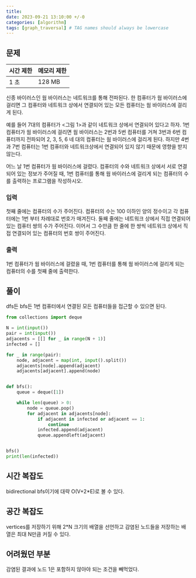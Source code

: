 ```yaml
---
title:
date: 2023-09-21 13:10:00 +/-0
categories: [algorithm]
tags: [graph_traversal] # TAG names should always be lowercase
---
```


## 문제

| 시간 제한 | 메모리 제한 |
| --------- | ----------- |
| 1 초      | 128 MB      |

신종 바이러스인 웜 바이러스는 네트워크를 통해 전파된다. 한 컴퓨터가 웜 바이러스에 걸리면 그 컴퓨터와 네트워크 상에서 연결되어 있는 모든 컴퓨터는 웜 바이러스에 걸리게 된다.

예를 들어 7대의 컴퓨터가 <그림 1>과 같이 네트워크 상에서 연결되어 있다고 하자. 1번 컴퓨터가 웜 바이러스에 걸리면 웜 바이러스는 2번과 5번 컴퓨터를 거쳐 3번과 6번 컴퓨터까지 전파되어 2, 3, 5, 6 네 대의 컴퓨터는 웜 바이러스에 걸리게 된다. 하지만 4번과 7번 컴퓨터는 1번 컴퓨터와 네트워크상에서 연결되어 있지 않기 때문에 영향을 받지 않는다.

어느 날 1번 컴퓨터가 웜 바이러스에 걸렸다. 컴퓨터의 수와 네트워크 상에서 서로 연결되어 있는 정보가 주어질 때, 1번 컴퓨터를 통해 웜 바이러스에 걸리게 되는 컴퓨터의 수를 출력하는 프로그램을 작성하시오.

### 입력

첫째 줄에는 컴퓨터의 수가 주어진다. 컴퓨터의 수는 100 이하인 양의 정수이고 각 컴퓨터에는 1번 부터 차례대로 번호가 매겨진다. 둘째 줄에는 네트워크 상에서 직접 연결되어 있는 컴퓨터 쌍의 수가 주어진다. 이어서 그 수만큼 한 줄에 한 쌍씩 네트워크 상에서 직접 연결되어 있는 컴퓨터의 번호 쌍이 주어진다.

### 출력

1번 컴퓨터가 웜 바이러스에 걸렸을 때, 1번 컴퓨터를 통해 웜 바이러스에 걸리게 되는 컴퓨터의 수를 첫째 줄에 출력한다.

## 풀이

dfs든 bfs든 1번 컴퓨터에서 연결된 모든 컴퓨터들을 접근할 수 있으면 된다.

```python
from collections import deque

N = int(input())
pair = int(input())
adjacents = [[] for _ in range(N + 1)]
infected = []

for _ in range(pair):
    node, adjacent = map(int, input().split())
    adjacents[node].append(adjacent)
    adjacents[adjacent].append(node)


def bfs():
    queue = deque([1])

    while len(queue) > 0:
        node = queue.pop()
        for adjacent in adjacents[node]:
            if adjacent in infected or adjacent == 1:
                continue
            infected.append(adjacent)
            queue.appendleft(adjacent)


bfs()
print(len(infected))
```

## 시간 복잡도

bidirectional bfs이기에 대략 O(V+2\*E)로 볼 수 있다.

## 공간 복잡도

vertices를 저장하기 위해 2\*N 크기의 배열을 선언하고 감염된 노드들을 저장하는 배열은 최대 N만큼 커질 수 있다.

## 어려웠던 부분

감염된 결과에 노드 1은 포함하지 않아야 되는 조건을 빼먹었다.
